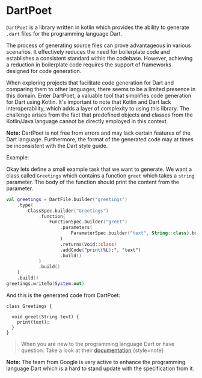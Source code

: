 # DartPoet

`DartPoet` is a library written in kotlin which provides the ability to generate `.dart` files for the programming
language Dart.

The process of generating source files can prove advantageous in various scenarios. It effectively reduces the need for
boilerplate code and establishes a consistent standard within the codebase. However, achieving a reduction in
boilerplate code requires the support of frameworks designed for code generation.

When exploring projects that facilitate code generation for Dart and comparing them to other languages, there seems to
be a limited presence in this domain. Enter DartPoet, a valuable tool that simplifies code generation for Dart using
Kotlin. It's important to note that Kotlin and Dart lack interoperability, which adds a layer of complexity to using
this library. The challenge arises from the fact that predefined objects and classes from the Kotlin/Java language
cannot be directly employed in this context.

**Note:** DartPoet is not free from errors and may lack certain features of the Dart language. Furthermore, the format
of the generated code may at times be inconsistent with the Dart style guide.

Example:

Okay lets define a small example task that we want to generate.
We want a class called `Greetings` which contains a function `greet` which takes a `string` parameter.
The body of the function should print the content from the parameter.

```kotlin
val greetings = DartFile.builder("greetings")
    .type(
        ClassSpec.builder("Greetings")
            .function(
                FunctionSpec.builder("greet")
                    .parameters(
                        ParameterSpec.builder("text", String::class).build()
                    )
                    .returns(Void::class)
                    .addCode("print(%L);", "text")
                    .build()
            )
            .build()
    )
    .build()
greetings.writeTo(System.out)
```

And this is the generated code from DartPoet:

```text
class Greetings {

  void greet(String text) {
    print(text);
  }
}
```

> When you are new to the programming language Dart or have question. Take a look at
> their [documentation](https://dart.dev/guides)
> {style=note}

**Note:** The team from Google is very active to enhance the programming language Dart which is a hard to stand update
with the specification from it.
